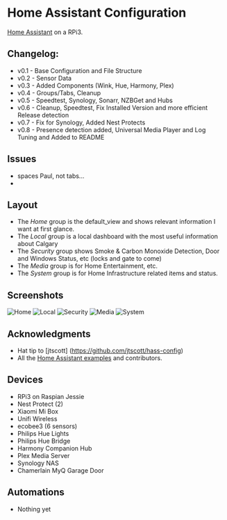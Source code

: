 
# Home Assistant Configuration
[Home Assistant](https://home-assistant.io/) on a RPi3.

## Changelog:

* v0.1 - Base Configuration and File Structure
* v0.2 - Sensor Data
* v0.3 - Added Components (Wink, Hue, Harmony, Plex)
* v0.4 - Groups/Tabs, Cleanup
* v0.5 - Speedtest, Synology, Sonarr, NZBGet and Hubs
* v0.6 - Cleanup, Speedtest, Fix Installed Version and more efficient Release detection
* v0.7 - Fix for Synology, Added Nest Protects
* v0.8 - Presence detection added, Universal Media Player and Log Tuning and Added to README


## Issues
* spaces Paul, not tabs...
*

## Layout
- The *Home* group is the default_view and shows relevant information I want at first glance.
- The *Local* group is a local dashboard with the most useful information about Calgary
- The *Security* group shows Smoke & Carbon Monoxide Detection, Door and Windows Status, etc (locks and gate to come)
- The *Media* group is for Home Entertainment, etc.
- The *System* group is for Home Infrastructure related items and status. 

## Screenshots
![Home](https://www.dropbox.com/s/sa5kjopf8k28dre/home.png?raw=1)
![Local](https://www.dropbox.com/s/0q1zrq6zsszji5d/local.png?raw=1)
![Security](https://www.dropbox.com/s/2pjkwkxaqbre601/security.png?raw=1)
![Media](https://www.dropbox.com/s/56xao6x4h7kh9sa/media.png?raw=1)
![System](https://www.dropbox.com/s/xaw8fmph61ky3xx/system.png?raw=1)


## Acknowledgments
* Hat tip to [jtscott] (https://github.com/jtscott/hass-config)
* All the [Home Assistant examples](https://home-assistant.io/cookbook/) and contributors.

## Devices
- RPi3 on Raspian Jessie
- Nest Protect (2)
- Xiaomi Mi Box
- Unifi Wireless
- ecobee3 (6 sensors)
- Philips Hue Lights
- Philips Hue Bridge
- Harmony Companion Hub
- Plex Media Server
- Synology NAS
- Chamerlain MyQ Garage Door

## Automations
- Nothing yet